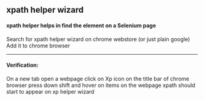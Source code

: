 ## xpath helper wizard
#### xpath helper helps in find the element on a Selenium page

Search for xpath helper wizard on chrome webstore (or just plain google)
Add it to chrome browser

---
#### Verification:
On a new tab open a webpage
click on Xp icon on the title bar of chrome browser
press down shift and hover on items on the webpage
xpath should start to appear on xp helper wizard

